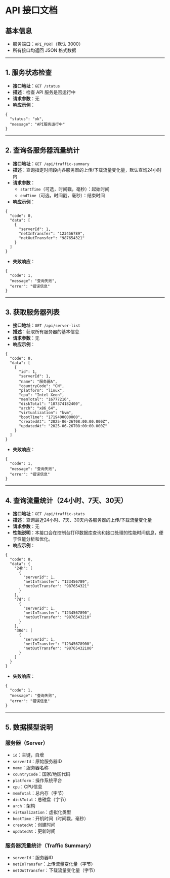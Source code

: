 # API 接口文档

## 基本信息

- 服务端口：`API_PORT`（默认 3000）
- 所有接口均返回 JSON 格式数据

---

## 1. 服务状态检查

- **接口地址**：`GET /status`
- **描述**：检查 API 服务是否运行中
- **请求参数**：无
- **响应示例**：

```
{
  "status": "ok",
  "message": "API服务运行中"
}
```

---

## 2. 查询各服务器流量统计

- **接口地址**：`GET /api/traffic-summary`
- **描述**：查询指定时间段内各服务器的上传/下载流量变化量，默认查询24小时内
- **请求参数**：
  - `startTime`（可选，时间戳，毫秒）：起始时间
  - `endTime`（可选，时间戳，毫秒）：结束时间
- **响应示例**：
```
{
  "code": 0,
  "data": [
    {
      "serverId": 1,
      "netInTransfer": "123456789",
      "netOutTransfer": "987654321"
    }
  ]
}
```
- **失败响应**：
```
{
  "code": 1,
  "message": "查询失败",
  "error": "错误信息"
}
```

---

## 3. 获取服务器列表

- **接口地址**：`GET /api/server-list`
- **描述**：获取所有服务器的基本信息
- **请求参数**：无
- **响应示例**：
```
{
  "code": 0,
  "data": [
    {
      "id": 1,
      "serverId": 1,
      "name": "服务器A",
      "countryCode": "CN",
      "platform": "linux",
      "cpu": "Intel Xeon",
      "memTotal": "16777216",
      "diskTotal": "107374182400",
      "arch": "x86_64",
      "virtualization": "kvm",
      "bootTime": "1719400000000",
      "createdAt": "2025-06-26T08:00:00.000Z",
      "updatedAt": "2025-06-26T08:00:00.000Z"
    }
  ]
}
```
- **失败响应**：
```
{
  "code": 1,
  "message": "查询失败",
  "error": "错误信息"
}
```

---

## 4. 查询流量统计（24小时、7天、30天）

- **接口地址**：`GET /api/traffic-stats`
- **描述**：查询最近24小时、7天、30天内各服务器的上传/下载流量变化量
- **请求参数**：无
- **性能说明**：本接口会在控制台打印数据库查询和接口处理的性能时间信息，便于性能分析和优化。
- **响应示例**：
```
{
  "code": 0,
  "data": {
    "24h": [
      {
        "serverId": 1,
        "netInTransfer": "123456789",
        "netOutTransfer": "987654321"
      }
    ],
    "7d": [
      {
        "serverId": 1,
        "netInTransfer": "1234567890",
        "netOutTransfer": "9876543210"
      }
    ],
    "30d": [
      {
        "serverId": 1,
        "netInTransfer": "12345678900",
        "netOutTransfer": "98765432100"
      }
    ]
  }
}
```
- **失败响应**：
```
{
  "code": 1,
  "message": "查询失败",
  "error": "错误信息"
}
```

---

## 5. 数据模型说明

### 服务器（Server）
- `id`：主键，自增
- `serverId`：原始服务器ID
- `name`：服务器名称
- `countryCode`：国家/地区代码
- `platform`：操作系统平台
- `cpu`：CPU信息
- `memTotal`：总内存（字节）
- `diskTotal`：总磁盘（字节）
- `arch`：架构
- `virtualization`：虚拟化类型
- `bootTime`：开机时间（时间戳，毫秒）
- `createdAt`：创建时间
- `updatedAt`：更新时间

### 服务器流量统计（Traffic Summary）
- `serverId`：服务器ID
- `netInTransfer`：上传流量变化量（字节）
- `netOutTransfer`：下载流量变化量（字节）
